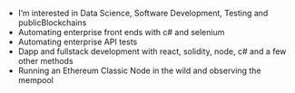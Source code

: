 - I’m interested in Data Science, Software Development, Testing and publicBlockchains
- Automating enterprise front ends with c# and selenium
- Automating enterprise API tests
- Dapp and fullstack development with react, solidity, node, c# and a few other methods
- Running an Ethereum Classic Node in the wild and observing the mempool


